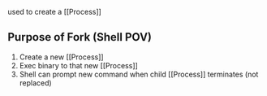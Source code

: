 used to create a [[Process]]
## Purpose of Fork (Shell POV)
1. Create a new [[Process]]
2. Exec binary to that new [[Process]]
3. Shell can prompt new command when child [[Process]] terminates (not replaced)

